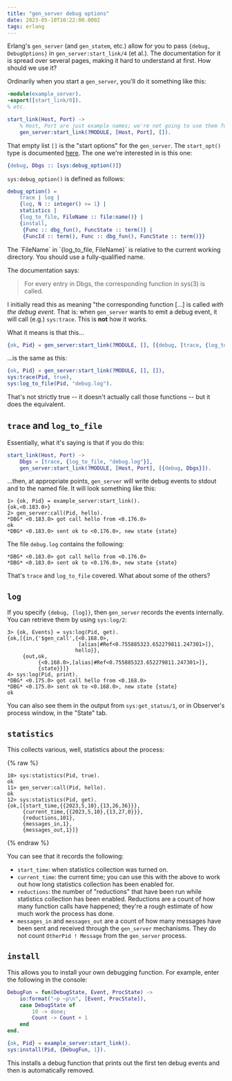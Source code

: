 ```yaml
---
title: "gen_server debug options"
date: 2023-05-10T10:22:00.000Z
tags: erlang
---
```


Erlang's `gen_server` (and `gen_statem`, etc.) allow for you to pass `{debug, DebugOptions}` in
`gen_server:start_link/4` (et al.). The documentation for it is spread over several pages, making it hard to understand
at first. How should we use it?

Ordinarily when you start a `gen_server`, you'll do it something like this:

```erlang
-module(example_server).
-export([start_link/0]).
% etc.

start_link(Host, Port) ->
    % Host, Port are just example names; we're not going to use them for anything.
    gen_server:start_link(?MODULE, [Host, Port], []).
```

That empty list `[]` is the "start options" for the `gen_server`. The `start_opt()` type is documented [here](https://www.erlang.org/doc/man/gen_server.html#type-start_opt). The one we're interested in is this one:

```erlang
{debug, Dbgs :: [sys:debug_option()]}
```

`sys:debug_option()` is defined as follows:

```erlang
debug_option() =
    trace | log |
    {log, N :: integer() >= 1} |
    statistics |
    {log_to_file, FileName :: file:name()} |
    {install,
     {Func :: dbg_fun(), FuncState :: term()} |
     {FuncId :: term(), Func :: dbg_fun(), FuncState :: term()}}
```

<div class="callout callout-info" markdown="span">
The `FileName` in `{log_to_file, FileName}` is relative to the current working directory. You should use a fully-qualified name.
</div>

The documentation says:

> For every entry in Dbgs, the corresponding function in sys(3) is called.

I initially read this as meaning "the corresponding function [...] is called _with the debug event_. That is: when
`gen_server` wants to emit a debug event, it will call (e.g.) `sys:trace`. This is **not** how it works.

What it means is that this...

```erlang
{ok, Pid} = gen_server:start_link(?MODULE, [], [{debug, [trace, {log_to_file, "debug.log"}]}]).
```

...is the same as this:

```erlang
{ok, Pid} = gen_server:start_link(?MODULE, [], []),
sys:trace(Pid, true),
sys:log_to_file(Pid, "debug.log").
```

That's not strictly true -- it doesn't actually call those functions -- but it does the equivalent.

## `trace` and `log_to_file`

Essentially, what it's saying is that if you do this:

```erlang
start_link(Host, Port) ->
    Dbgs = [trace, {log_to_file, "debug.log"}],
    gen_server:start_link(?MODULE, [Host, Port], [{debug, Dbgs}]).
```

...then, at appropriate points, `gen_server` will write debug events to stdout and to the named file. It will look
something like this:

```
1> {ok, Pid} = example_server:start_link().
{ok,<0.183.0>}
2> gen_server:call(Pid, hello).
*DBG* <0.183.0> got call hello from <0.176.0>
ok
*DBG* <0.183.0> sent ok to <0.176.0>, new state {state}
```

The file `debug.log` contains the following:

```
*DBG* <0.183.0> got call hello from <0.176.0>
*DBG* <0.183.0> sent ok to <0.176.0>, new state {state}
```

That's `trace` and `log_to_file` covered. What about some of the others?

## `log`

If you specify `{debug, [log]}`, then `gen_server` records the events internally. You can retrieve them by using `sys:log/2`:

```
3> {ok, Events} = sys:log(Pid, get).
{ok,[{in,{'$gen_call',{<0.168.0>,
                       [alias|#Ref<0.755885323.652279811.247301>]},
                      hello}},
     {out,ok,
          {<0.168.0>,[alias|#Ref<0.755885323.652279811.247301>]},
          {state}}]}
4> sys:log(Pid, print).
*DBG* <0.175.0> got call hello from <0.168.0>
*DBG* <0.175.0> sent ok to <0.168.0>, new state {state}
ok
```

You can also see them in the output from `sys:get_status/1`, or in Observer's process window, in the "State" tab.

## `statistics`

This collects various, well, statistics about the process:

{% raw %}
```
10> sys:statistics(Pid, true).
ok
11> gen_server:call(Pid, hello).
ok
12> sys:statistics(Pid, get).
{ok,[{start_time,{{2023,5,10},{13,26,36}}},
     {current_time,{{2023,5,10},{13,27,0}}},
     {reductions,101},
     {messages_in,1},
     {messages_out,1}]}
```
{% endraw %}

You can see that it records the following:

- `start_time`: when statistics collection was turned on.
- `current_time`: the current time; you can use this with the above to work out how long statistics collection has been
  enabled for.
- `reductions`: the number of "reductions" that have been run while statistics collection has been enabled. Reductions
  are a count of how many function calls have happened; they're a rough estimate of how much work the process has done.
- `messages_in` and `messages_out` are a count of how many messages have been sent and received through the `gen_server` mechanisms. They do not count `OtherPid ! Message` from the `gen_server` process.

## `install`

This allows you to install your own debugging function. For example, enter the following in the console:

```erlang
DebugFun = fun(DebugState, Event, ProcState) ->
    io:format("~p ~p\n", [Event, ProcState]),
    case DebugState of
        10 -> done;
        Count -> Count + 1
    end
end.

{ok, Pid} = example_server:start_link().
sys:install(Pid, {DebugFun, 1}).
```

This installs a debug function that prints out the first ten debug events and then is automatically removed.
